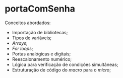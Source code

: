 # portaComSenha

Conceitos abordados:
- Importação de bibliotecas;
- Tipos de variáveis;
- *Arrays*;
- *For loops*;
- Portas analógicas e digitais;
- Reescalonamento numérico;
- Lógica para verificação de condições simultâneas;
- Estruturação de código do *macro* para o *micro*;

